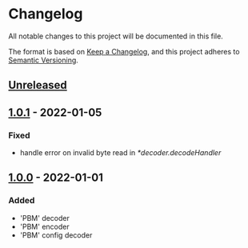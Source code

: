 # Changelog
All notable changes to this project will be documented in this file.

The format is based on [Keep a Changelog](https://keepachangelog.com/en/1.0.0/),
and this project adheres to [Semantic Versioning](https://semver.org/spec/v2.0.0.html).

## [Unreleased]

## [1.0.1] - 2022-01-05
### Fixed
- handle error on invalid byte read in *\*decoder.decodeHandler*

## [1.0.0] - 2022-01-01
### Added
- 'PBM' decoder
- 'PBM' encoder
- 'PBM' config decoder

[Unreleased]: https://github.com/slashformotion/pbm/compare/v1.0.1...HEAD
[1.0.1]: https://github.com/slashformotion/pbm/compare/v1.0.0...v1.0.1
[1.0.0]: https://github.com/slashformotion/pbm/releases/tag/v1.0.0
